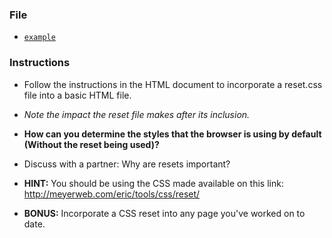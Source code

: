 ### File

* [`example`](example.html)

### Instructions

* Follow the instructions in the HTML document to incorporate a reset.css file into a basic HTML file.

* _Note the impact the reset file makes after its inclusion._

* **How can you determine the styles that the browser is using by default (Without the reset being used)?**

* Discuss with a partner: Why are resets important? 

* **HINT:** You should be using the CSS made available on this link: <http://meyerweb.com/eric/tools/css/reset/>

* **BONUS:** Incorporate a CSS reset into any page you've worked on to date.
